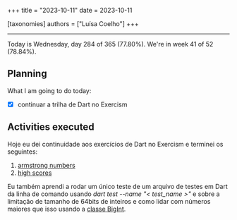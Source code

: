 +++
title = "2023-10-11"
date = 2023-10-11

[taxonomies]
authors = ["Luísa Coelho"]
+++

---

Today is Wednesday, day 284 of 365 (77.80%). We're in week 41 of 52 (78.84%). 

## Planning

What I am going to do today: 

- [x] continuar a trilha de Dart no Exercism

## Activities executed

Hoje eu dei continuidade aos exercícios de Dart no Exercism e terminei os seguintes:
1. [armstrong numbers](https://github.com/LuCCoelho/Exercism-Solutions/tree/main/dart/armstrong-numbers)
2. [high scores](https://github.com/LuCCoelho/Exercism-Solutions/tree/main/dart/high-scores)

Eu também aprendi a rodar um único teste de um arquivo de testes em Dart da linha de comando usando *dart test --name "< test_name >"* e sobre a limitação de tamanho de 64bits de inteiros e como lidar com números maiores que isso usando a [classe BigInt](https://api.dart.dev/stable/3.1.3/dart-core/BigInt/BigInt.from.html).